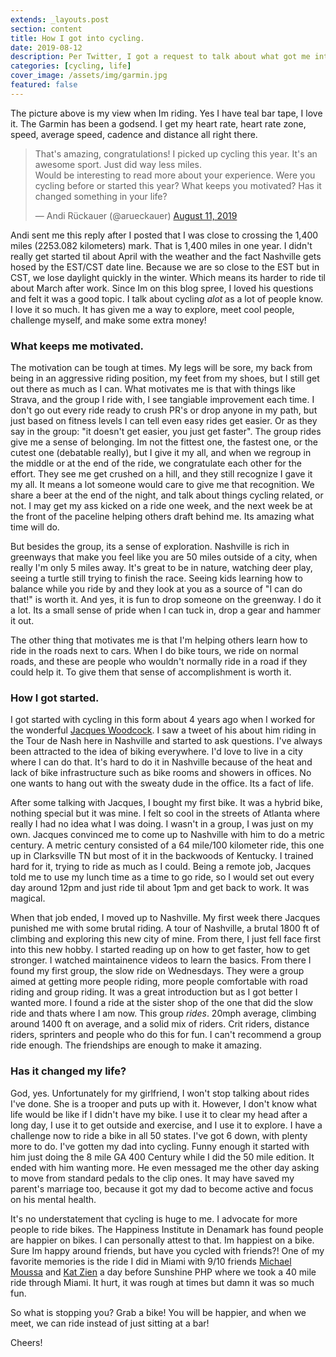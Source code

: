 ```yaml
---
extends: _layouts.post
section: content
title: How I got into cycling.
date: 2019-08-12
description: Per Twitter, I got a request to talk about what got me into cycling.
categories: [cycling, life]
cover_image: /assets/img/garmin.jpg
featured: false
---
```


The picture above is my view when Im riding. Yes I have teal bar tape, I love it. The Garmin has been a godsend. I get my heart rate, heart rate zone, speed, average speed, cadence and distance all right there. 

<blockquote class="twitter-tweet"><p lang="en" dir="ltr">That&#39;s amazing, congratulations! I picked up cycling this year. It&#39;s an awesome sport. Just did way less miles.<br>Would be interesting to read more about your experience. Were you cycling before or started this year? What keeps you motivated? Has it changed something in your life?</p>&mdash; Andi Rückauer (@arueckauer) <a href="https://twitter.com/arueckauer/status/1160408216536276992?ref_src=twsrc%5Etfw">August 11, 2019</a></blockquote> 

Andi sent me this reply after I posted that I was close to crossing the 1,400 miles (2253.082 kilometers) mark. That is 1,400 miles in one year. I didn't really get started til about April with the weather and the fact Nashville gets hosed by the EST/CST date line. Because we are so close to the EST but in CST, we lose daylight quickly in the winter. Which means its harder to ride til about March after work. Since Im on this blog spree, I loved his questions and felt it was a good topic. I talk about cycling _alot_ as a lot of people know. I love it so much. It has given me a way to explore, meet cool people, challenge myself, and make some extra money!

### What keeps me motivated. 

The motivation can be tough at times. My legs will be sore, my back from being in an aggressive riding position, my feet from my shoes, but I still get out there as much as I can. What motivates me is that with things like Strava, and the group I ride with, I see tangiable improvement each time. I don't go out every ride ready to crush PR's or drop anyone in my path, but just based on fitness levels I can tell even easy rides get easier. Or as they say in the group: "it doesn't get easier, you just get faster". The group rides give me a sense of belonging. Im not the fittest one, the fastest one, or the cutest one (debatable really), but I give it my all, and when we regroup in the middle or at the end of the ride, we congratulate each other for the effort. They see me get crushed on a hill, and they still recognize I gave it my all. It means a lot someone would care to give me that recognition. We share a beer at the end of the night, and talk about things cycling related, or not. I may get my ass kicked on a ride one week, and the next week be at the front of the paceline helping others draft behind me. Its amazing what time will do. 

But besides the group, its a sense of exploration. Nashville is rich in greenways that make you feel like you are 50 miles outside of a city, when really I'm only 5 miles away. It's great to be in nature, watching deer play, seeing a turtle still trying to finish the race. Seeing kids learning how to balance while you ride by and they look at you as a source of "I can do that!" is worth it. And yes, it is fun to drop someone on the greenway. I do it a lot. Its a small sense of pride when I can tuck in, drop a gear and hammer it out. 

The other thing that motivates me is that I'm helping others learn how to ride in the roads next to cars. When I do bike tours, we ride on normal roads, and these are people who wouldn't normally ride in a road if they could help it. To give them that sense of accomplishment is worth it. 

### How I got started. 

I got started with cycling in this form about 4 years ago when I worked for the wonderful [Jacques Woodcock](https://twitter.com/jacqueswoodcock). I saw a tweet of his about him riding in the Tour de Nash here in Nashville and started to ask questions. I've always been attracted to the idea of biking everywhere. I'd love to live in a city where I can do that. It's hard to do it in Nashville because of the heat and lack of bike infrastructure such as bike rooms and showers in offices. No one wants to hang out with the sweaty dude in the office. Its a fact of life. 

After some talking with Jacques, I bought my first bike. It was a hybrid bike, nothing special but it was mine. I felt so cool in the streets of Atlanta where really I had no idea what I was doing. I wasn't in a group, I was just on my own. Jacques convinced me to come up to Nashville with him to do a metric century. A metric century consisted of a 64 mile/100 kilometer ride, this one up in Clarksville TN but most of it in the backwoods of Kentucky. I trained hard for it, trying to ride as much as I could. Being a remote job, Jacques told me to use my lunch time as a time to go ride, so I would set out every day around 12pm and just ride til about 1pm and get back to work. It was magical. 

When that job ended, I moved up to Nashville. My first week there Jacques punished me with some brutal riding. A tour of Nashville, a brutal 1800 ft of climbing and exploring this new city of mine. From there, I just fell face first into this new hobby. I started reading up on how to get faster, how to get stronger. I watched maintainence videos to learn the basics. From there I found my first group, the slow ride on Wednesdays. They were a group aimed at getting more people riding, more people comfortable with road riding and group riding. It was a great introduction but as I got better I wanted more. I found a ride at the sister shop of the one that did the slow ride and thats where I am now. This group _rides_. 20mph average, climbing around 1400 ft on average, and a solid mix of riders. Crit riders, distance riders, sprinters and people who do this for fun. I can't recommend a group ride enough. The friendships are enough to make it amazing. 

### Has it changed my life?

God, yes. Unfortunately for my girlfriend, I won't stop talking about rides I've done. She is a trooper and puts up with it. However, I don't know what life would be like if I didn't have my bike. I use it to clear my head after a long day, I use it to get outside and exercise, and I use it to explore. I have a challenge now to ride a bike in all 50 states. I've got 6 down, with plenty more to do. I've gotten my dad into cycling. Funny enough it started with him just doing the 8 mile GA 400 Century while I did the 50 mile edition. It ended with him wanting more. He even messaged me the other day asking to move from standard pedals to the clip ones. It may have saved my parent's marriage too, because it got my dad to become active and focus on his mental health. 

It's no understatement that cycling is huge to me. I advocate for more people to ride bikes. The Happiness Institute in Denamark has found people are happier on bikes. I can personally attest to that. Im happiest on a bike. Sure Im happy around friends, but have you cycled with friends?! One of my favorite memories is the ride I did in Miami with 9/10 friends [Michael Moussa](https://twitter.com/michaelmoussa) and [Kat Zien](https://twitter.com/kasiazein) a day before Sunshine PHP where we took a 40 mile ride through Miami. It hurt, it was rough at times but damn it was so much fun. 

So what is stopping you? Grab a bike! You will be happier, and when we meet, we can ride instead of just sitting at a bar!

Cheers!

<script async src="https://platform.twitter.com/widgets.js" charset="utf-8"></script> 
